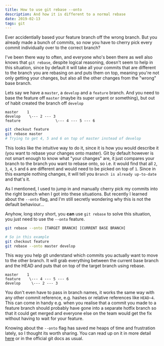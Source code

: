 ```yaml
---
title: How to use git rebase --onto
description: And how it is different to a normal rebase
date: 2019-02-13
tags: git
---
```


Ever accidentially based your feature branch off the wrong branch. But you already made a bunch of commits, so now you have to cherry pick every commit individually over to the correct branch?

I've been there way to often, and everyone who's been there as well also knows that `git rebase`, despite logical reasoning, doesn't seem to help in this situation, since by default it will take all your commits that are different to the branch you are rebasing on and puts them on top, meaning you're not only getting your changes, but also all the other changes from the "wrong" base branch.

Lets say we have a `master`, a `develop` and a `feature` branch. And you need to base the feature off `master` (maybe its super urgent or something), but out of habit created the branch off `develop`

```
master    1
develop    \--- 2 --- 3
feature                \--- 4 --- 5 --- 6
```

```bash
git checkout feature
git rebase master
# Trying to get 4, 5 and 6 on top of master instead of develop
```

This looks like the intuitive way to do it, since it is how you would describe it (you want to rebase your changes onto master). Git by default however is not smart enough to know what "your changes" are, it just compares your branch to the branch you want to rebase onto, so i.e. it would find that all `2`, `3`, `4`, `5` and `6` are different and would need to be picked on top of `1`. Since in this example nothing changes, it will tell you `Branch is already up-to-date` and that's it.

As I mentioned, I used to jump in and manually cherry pick my commits into the right branch when I got into these situations. But recently I learned about the `--onto` flag, and I'm still secretly wondering why this is not the default behaviour...

Anyhow, long story short, you **can** use `git rebase` to solve this situation, you just need to use the `--onto` feature.

```bash
git rebase --onto [TARGET BRANCH] [CURRENT BASE BRANCH]

# So in this example
git checkout feature
git rebase --onto master develop
```

This way you help git understand which commits you actually want to move to the other branch. It will grab everything between the current base branch and the HEAD and puts that on top of the target branch using rebase.

```
master    1
feature    \--- 4 --- 5 --- 6
develop     \--- 2 --- 3
```

You don't even have to pass in branch names, it works the same way with any other commit reference, e.g. hashes or relative references like `HEAD~4`. This can come in handy e.g. when you realise that a commit you made to a feature branch should probably have gone into a separate hotfix branch so that it could get merged and everyone else on the team would get the fix without having to wait for your feature.

Knowing about the `--onto` flag has saved me heaps of time and frustration lately, so I thought its worth sharing. You can read up on it in more detail [here](https://content.pivotal.io/blog/git-rebase-onto) or in the official git docs as usual.
